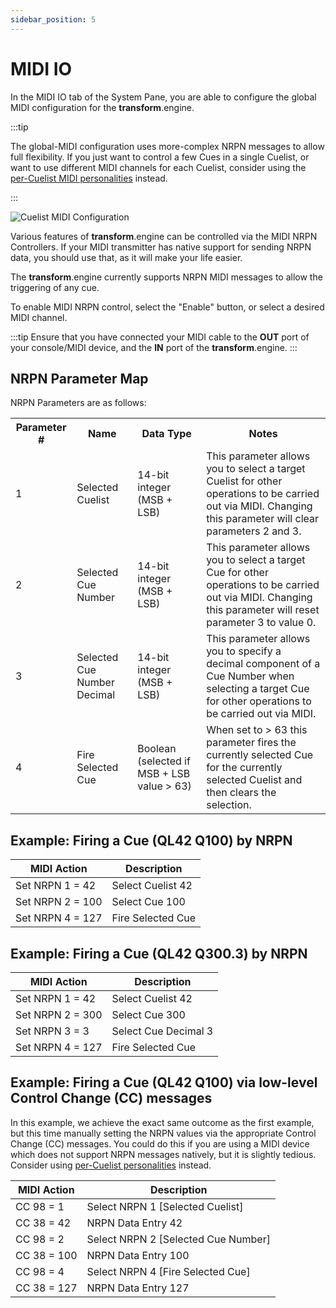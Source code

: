 ```yaml
---
sidebar_position: 5
---
```


# MIDI IO

In the MIDI IO tab of the System Pane, you are able to configure the global MIDI configuration for the **transform**.engine.

:::tip

The global-MIDI configuration uses more-complex NRPN messages to allow full flexibility. If you just
want to control a few Cues in a single Cuelist, or want to use different MIDI channels for each
Cuelist, consider using the [per-Cuelist MIDI personalities](../cuelists/midi.md) instead.

:::

![Cuelist MIDI Configuration](@site/static/img/transformclient/system-midi-io.png)

Various features of **transform**.engine can be controlled via the MIDI NRPN Controllers. If your MIDI
transmitter has native support for sending NRPN data, you should use that, as it will make your life
easier.

The **transform**.engine currently supports NRPN MIDI messages to allow the triggering of any cue.

To enable MIDI NRPN control, select the "Enable" button, or select a desired MIDI channel.

:::tip
Ensure that you have connected your MIDI cable to the **OUT** port of your console/MIDI device, and the **IN** port of the **transform**.engine.
:::

## NRPN Parameter Map

NRPN Parameters are as follows:
<table>
<tr>
<th>Parameter #</th>
<th>Name</th>
<th>Data Type</th>
<th>Notes</th>
</tr>
<tr>
<td>1</td>
<td>Selected Cuelist</td>
<td>14-bit integer (MSB + LSB)</td>
<td>This parameter allows you to select a target Cuelist for other operations to be carried out via MIDI. Changing this parameter will clear parameters 2 and 3.</td>
</tr>
<tr>
<td>2</td>
<td>Selected Cue Number</td>
<td>14-bit integer (MSB + LSB)</td>
<td>This parameter allows you to select a target Cue for other operations to be carried out via MIDI. Changing this parameter will reset parameter 3 to value 0.</td>
</tr>
<tr>
<td>3</td>
<td>Selected Cue Number Decimal</td>
<td>14-bit integer (MSB + LSB)</td>
<td>This parameter allows you to specify a decimal component of a Cue Number when selecting a target Cue for other operations to be carried out via MIDI.</td>
</tr>
<tr>
<td>4</td>
<td>Fire Selected Cue</td>
<td>Boolean (selected if MSB + LSB value &gt; 63)</td>
<td>When set to &gt; 63 this parameter fires the currently selected Cue for the currently selected Cuelist and then clears the selection.</td>
</tr>
</table>

## Example: Firing a Cue (QL42 Q100) by NRPN

| MIDI Action | Description |
|-|-|
| Set NRPN 1 = 42 | Select Cuelist 42 |
| Set NRPN 2 = 100 | Select Cue 100 |
| Set NRPN 4 = 127 | Fire Selected Cue |

## Example: Firing a Cue (QL42 Q300.3) by NRPN

| MIDI Action | Description |
|-|-|
| Set NRPN 1 = 42 | Select Cuelist 42 |
| Set NRPN 2 = 300 | Select Cue 300 |
| Set NRPN 3 = 3 | Select Cue Decimal 3 |
| Set NRPN 4 = 127 | Fire Selected Cue |

## Example: Firing a Cue (QL42 Q100) via low-level Control Change (CC) messages

In this example, we achieve the exact same outcome as the first example, but this time manually
setting the NRPN values via the appropriate Control Change (CC) messages. You could do this if you
are using a MIDI device which does not support NRPN messages natively, but it is slightly tedious.
Consider using [per-Cuelist personalities](../cuelists/midi.md) instead.

| MIDI Action | Description |
|-|-|
| CC 98 = 1 | Select NRPN 1 [Selected Cuelist] |
| CC 38 = 42 | NRPN Data Entry 42 |
| CC 98 = 2 | Select NRPN 2 [Selected Cue Number] | 
| CC 38 = 100 | NRPN Data Entry 100 | 
| CC 98 = 4 | Select NRPN 4 [Fire Selected Cue] |
| CC 38 = 127 | NRPN Data Entry 127 |
